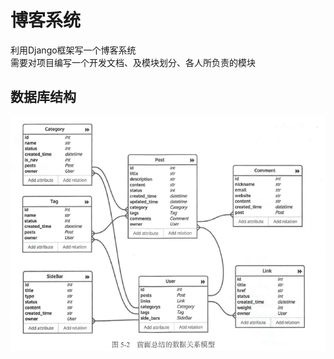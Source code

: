 # 博客系统
利用Django框架写一个博客系统<br/>
需要对项目编写一个开发文档、及模块划分、各人所负责的模块
## 数据库结构<br/>
![](https://github.com/BlazarBruce/Django_blog/blob/master/开发文档/databae_struct.PNG) 
